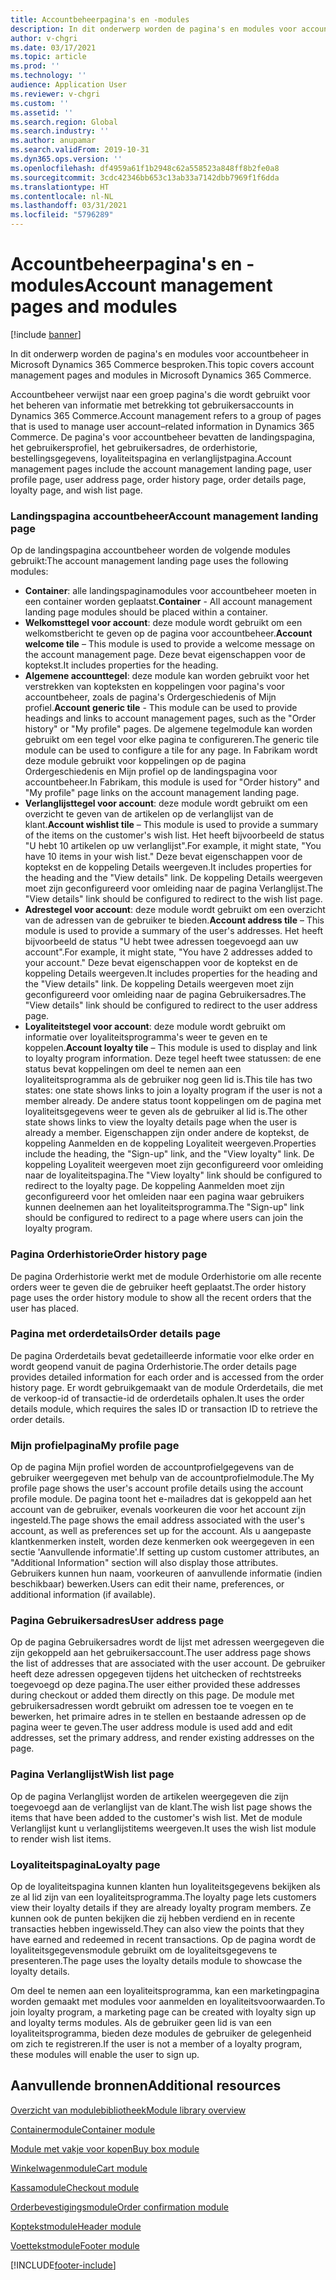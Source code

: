 ```yaml
---
title: Accountbeheerpagina's en -modules
description: In dit onderwerp worden de pagina's en modules voor accountbeheer in Microsoft Dynamics 365 Commerce besproken.
author: v-chgri
ms.date: 03/17/2021
ms.topic: article
ms.prod: ''
ms.technology: ''
audience: Application User
ms.reviewer: v-chgri
ms.custom: ''
ms.assetid: ''
ms.search.region: Global
ms.search.industry: ''
ms.author: anupamar
ms.search.validFrom: 2019-10-31
ms.dyn365.ops.version: ''
ms.openlocfilehash: df4959a61f1b2948c62a558523a848ff8b2fe0a8
ms.sourcegitcommit: 3cdc42346bb653c13ab33a7142dbb7969f1f6dda
ms.translationtype: HT
ms.contentlocale: nl-NL
ms.lasthandoff: 03/31/2021
ms.locfileid: "5796289"
---
```

# <a name="account-management-pages-and-modules"></a><span data-ttu-id="19a97-103">Accountbeheerpagina's en -modules</span><span class="sxs-lookup"><span data-stu-id="19a97-103">Account management pages and modules</span></span>

[!include [banner](includes/banner.md)]

<span data-ttu-id="19a97-104">In dit onderwerp worden de pagina's en modules voor accountbeheer in Microsoft Dynamics 365 Commerce besproken.</span><span class="sxs-lookup"><span data-stu-id="19a97-104">This topic covers account management pages and modules in Microsoft Dynamics 365 Commerce.</span></span>

<span data-ttu-id="19a97-105">Accountbeheer verwijst naar een groep pagina's die wordt gebruikt voor het beheren van informatie met betrekking tot gebruikersaccounts in Dynamics 365 Commerce.</span><span class="sxs-lookup"><span data-stu-id="19a97-105">Account management refers to a group of pages that is used to manage user account–related information in Dynamics 365 Commerce.</span></span> <span data-ttu-id="19a97-106">De pagina's voor accountbeheer bevatten de landingspagina, het gebruikersprofiel, het gebruikersadres, de orderhistorie, bestellingsgegevens, loyaliteitspagina en verlanglijstpagina.</span><span class="sxs-lookup"><span data-stu-id="19a97-106">Account management pages include the account management landing page, user profile page, user address page, order history page, order details page, loyalty page, and wish list page.</span></span>

### <a name="account-management-landing-page"></a><span data-ttu-id="19a97-107">Landingspagina accountbeheer</span><span class="sxs-lookup"><span data-stu-id="19a97-107">Account management landing page</span></span>

<span data-ttu-id="19a97-108">Op de landingspagina accountbeheer worden de volgende modules gebruikt:</span><span class="sxs-lookup"><span data-stu-id="19a97-108">The account management landing page uses the following modules:</span></span>

- <span data-ttu-id="19a97-109">**Container**: alle landingspaginamodules voor accountbeheer moeten in een container worden geplaatst.</span><span class="sxs-lookup"><span data-stu-id="19a97-109">**Container** - All account management landing page modules should be placed within a container.</span></span> 
- <span data-ttu-id="19a97-110">**Welkomsttegel voor account**: deze module wordt gebruikt om een welkomstbericht te geven op de pagina voor accountbeheer.</span><span class="sxs-lookup"><span data-stu-id="19a97-110">**Account welcome tile** – This module is used to provide a welcome message on the account management page.</span></span> <span data-ttu-id="19a97-111">Deze bevat eigenschappen voor de koptekst.</span><span class="sxs-lookup"><span data-stu-id="19a97-111">It includes properties for the heading.</span></span>
- <span data-ttu-id="19a97-112">**Algemene accounttegel**: deze module kan worden gebruikt voor het verstrekken van kopteksten en koppelingen voor pagina's voor accountbeheer, zoals de pagina's Ordergeschiedenis of Mijn profiel.</span><span class="sxs-lookup"><span data-stu-id="19a97-112">**Account generic tile** - This module can be used to provide headings and links to account management pages, such as the "Order history" or "My profile" pages.</span></span> <span data-ttu-id="19a97-113">De algemene tegelmodule kan worden gebruikt om een tegel voor elke pagina te configureren.</span><span class="sxs-lookup"><span data-stu-id="19a97-113">The generic tile module can be used to configure a tile for any page.</span></span> <span data-ttu-id="19a97-114">In Fabrikam wordt deze module gebruikt voor koppelingen op de pagina Ordergeschiedenis en Mijn profiel op de landingspagina voor accountbeheer.</span><span class="sxs-lookup"><span data-stu-id="19a97-114">In Fabrikam, this module is used for "Order history" and "My profile" page links on the account management landing page.</span></span>
- <span data-ttu-id="19a97-115">**Verlanglijsttegel voor account**: deze module wordt gebruikt om een overzicht te geven van de artikelen op de verlanglijst van de klant.</span><span class="sxs-lookup"><span data-stu-id="19a97-115">**Account wishlist tile** – This module is used to provide a summary of the items on the customer's wish list.</span></span> <span data-ttu-id="19a97-116">Het heeft bijvoorbeeld de status "U hebt 10 artikelen op uw verlanglijst".</span><span class="sxs-lookup"><span data-stu-id="19a97-116">For example, it might state, "You have 10 items in your wish list."</span></span> <span data-ttu-id="19a97-117">Deze bevat eigenschappen voor de koptekst en de koppeling Details weergeven.</span><span class="sxs-lookup"><span data-stu-id="19a97-117">It includes properties for the heading and the "View details" link.</span></span> <span data-ttu-id="19a97-118">De koppeling Details weergeven moet zijn geconfigureerd voor omleiding naar de pagina Verlanglijst.</span><span class="sxs-lookup"><span data-stu-id="19a97-118">The "View details" link should be configured to redirect to the wish list page.</span></span> 
- <span data-ttu-id="19a97-119">**Adrestegel voor account**: deze module wordt gebruikt om een overzicht van de adressen van de gebruiker te bieden.</span><span class="sxs-lookup"><span data-stu-id="19a97-119">**Account address tile** – This module is used to provide a summary of the user's addresses.</span></span> <span data-ttu-id="19a97-120">Het heeft bijvoorbeeld de status "U hebt twee adressen toegevoegd aan uw account".</span><span class="sxs-lookup"><span data-stu-id="19a97-120">For example, it might state, "You have 2 addresses added to your account."</span></span> <span data-ttu-id="19a97-121">Deze bevat eigenschappen voor de koptekst en de koppeling Details weergeven.</span><span class="sxs-lookup"><span data-stu-id="19a97-121">It includes properties for the heading and the "View details" link.</span></span> <span data-ttu-id="19a97-122">De koppeling Details weergeven moet zijn geconfigureerd voor omleiding naar de pagina Gebruikersadres.</span><span class="sxs-lookup"><span data-stu-id="19a97-122">The "View details" link should be configured to redirect to the user address page.</span></span>
- <span data-ttu-id="19a97-123">**Loyaliteitstegel voor account**: deze module wordt gebruikt om informatie over loyaliteitsprogramma's weer te geven en te koppelen.</span><span class="sxs-lookup"><span data-stu-id="19a97-123">**Account loyalty tile** – This module is used to display and link to loyalty program information.</span></span> <span data-ttu-id="19a97-124">Deze tegel heeft twee statussen: de ene status bevat koppelingen om deel te nemen aan een loyaliteitsprogramma als de gebruiker nog geen lid is.</span><span class="sxs-lookup"><span data-stu-id="19a97-124">This tile has two states: one state shows links to join a loyalty program if the user is not a member already.</span></span> <span data-ttu-id="19a97-125">De andere status toont koppelingen om de pagina met loyaliteitsgegevens weer te geven als de gebruiker al lid is.</span><span class="sxs-lookup"><span data-stu-id="19a97-125">The other state shows links to view the loyalty details page when the user is already a member.</span></span> <span data-ttu-id="19a97-126">Eigenschappen zijn onder andere de koptekst, de koppeling Aanmelden en de koppeling Loyaliteit weergeven.</span><span class="sxs-lookup"><span data-stu-id="19a97-126">Properties include the heading, the "Sign-up" link, and the "View loyalty" link.</span></span> <span data-ttu-id="19a97-127">De koppeling Loyaliteit weergeven moet zijn geconfigureerd voor omleiding naar de loyaliteitspagina.</span><span class="sxs-lookup"><span data-stu-id="19a97-127">The "View loyalty" link should be configured to redirect to the loyalty page.</span></span> <span data-ttu-id="19a97-128">De koppeling Aanmelden moet zijn geconfigureerd voor het omleiden naar een pagina waar gebruikers kunnen deelnemen aan het loyaliteitsprogramma.</span><span class="sxs-lookup"><span data-stu-id="19a97-128">The "Sign-up" link should be configured to redirect to a page where users can join the loyalty program.</span></span> 

### <a name="order-history-page"></a><span data-ttu-id="19a97-129">Pagina Orderhistorie</span><span class="sxs-lookup"><span data-stu-id="19a97-129">Order history page</span></span>

<span data-ttu-id="19a97-130">De pagina Orderhistorie werkt met de module Orderhistorie om alle recente orders weer te geven die de gebruiker heeft geplaatst.</span><span class="sxs-lookup"><span data-stu-id="19a97-130">The order history page uses the order history module to show all the recent orders that the user has placed.</span></span>

### <a name="order-details-page"></a><span data-ttu-id="19a97-131">Pagina met orderdetails</span><span class="sxs-lookup"><span data-stu-id="19a97-131">Order details page</span></span>

<span data-ttu-id="19a97-132">De pagina Orderdetails bevat gedetailleerde informatie voor elke order en wordt geopend vanuit de pagina Orderhistorie.</span><span class="sxs-lookup"><span data-stu-id="19a97-132">The order details page provides detailed information for each order and is accessed from the order history page.</span></span> <span data-ttu-id="19a97-133">Er wordt gebruikgemaakt van de module Orderdetails, die met de verkoop-id of transactie-id de orderdetails ophalen.</span><span class="sxs-lookup"><span data-stu-id="19a97-133">It uses the order details module, which requires the sales ID or transaction ID to retrieve the order details.</span></span>

### <a name="my-profile-page"></a><span data-ttu-id="19a97-134">Mijn profielpagina</span><span class="sxs-lookup"><span data-stu-id="19a97-134">My profile page</span></span>

<span data-ttu-id="19a97-135">Op de pagina Mijn profiel worden de accountprofielgegevens van de gebruiker weergegeven met behulp van de accountprofielmodule.</span><span class="sxs-lookup"><span data-stu-id="19a97-135">The My profile page shows the user's account profile details using the account profile module.</span></span> <span data-ttu-id="19a97-136">De pagina toont het e-mailadres dat is gekoppeld aan het account van de gebruiker, evenals voorkeuren die voor het account zijn ingesteld.</span><span class="sxs-lookup"><span data-stu-id="19a97-136">The page shows the email address associated with the user's account, as well as preferences set up for the account.</span></span> <span data-ttu-id="19a97-137">Als u aangepaste klantkenmerken instelt, worden deze kenmerken ook weergegeven in een sectie 'Aanvullende informatie'.</span><span class="sxs-lookup"><span data-stu-id="19a97-137">If setting up custom customer attributes, an "Additional Information" section will also display those attributes.</span></span> <span data-ttu-id="19a97-138">Gebruikers kunnen hun naam, voorkeuren of aanvullende informatie (indien beschikbaar) bewerken.</span><span class="sxs-lookup"><span data-stu-id="19a97-138">Users can edit their name, preferences, or additional information (if available).</span></span>

### <a name="user-address-page"></a><span data-ttu-id="19a97-139">Pagina Gebruikersadres</span><span class="sxs-lookup"><span data-stu-id="19a97-139">User address page</span></span>

<span data-ttu-id="19a97-140">Op de pagina Gebruikersadres wordt de lijst met adressen weergegeven die zijn gekoppeld aan het gebruikersaccount.</span><span class="sxs-lookup"><span data-stu-id="19a97-140">The user address page shows the list of addresses that are associated with the user account.</span></span> <span data-ttu-id="19a97-141">De gebruiker heeft deze adressen opgegeven tijdens het uitchecken of rechtstreeks toegevoegd op deze pagina.</span><span class="sxs-lookup"><span data-stu-id="19a97-141">The user either provided these addresses during checkout or added them directly on  this page.</span></span> <span data-ttu-id="19a97-142">De module met gebruikersadressen wordt gebruikt om adressen toe te voegen en te bewerken, het primaire adres in te stellen en bestaande adressen op de pagina weer te geven.</span><span class="sxs-lookup"><span data-stu-id="19a97-142">The user address module is used add and edit addresses, set the primary address, and render existing addresses on the page.</span></span>

### <a name="wish-list-page"></a><span data-ttu-id="19a97-143">Pagina Verlanglijst</span><span class="sxs-lookup"><span data-stu-id="19a97-143">Wish list page</span></span>

<span data-ttu-id="19a97-144">Op de pagina Verlanglijst worden de artikelen weergegeven die zijn toegevoegd aan de verlanglijst van de klant.</span><span class="sxs-lookup"><span data-stu-id="19a97-144">The wish list page shows the items that have been added to the customer's wish list.</span></span> <span data-ttu-id="19a97-145">Met de module Verlanglijst kunt u verlanglijstitems weergeven.</span><span class="sxs-lookup"><span data-stu-id="19a97-145">It uses the wish list module to render wish list items.</span></span>

### <a name="loyalty-page"></a><span data-ttu-id="19a97-146">Loyaliteitspagina</span><span class="sxs-lookup"><span data-stu-id="19a97-146">Loyalty page</span></span>

<span data-ttu-id="19a97-147">Op de loyaliteitspagina kunnen klanten hun loyaliteitsgegevens bekijken als ze al lid zijn van een loyaliteitsprogramma.</span><span class="sxs-lookup"><span data-stu-id="19a97-147">The loyalty page lets customers view their loyalty details if they are already loyalty program members.</span></span> <span data-ttu-id="19a97-148">Ze kunnen ook de punten bekijken die zij hebben verdiend en in recente transacties hebben ingewisseld.</span><span class="sxs-lookup"><span data-stu-id="19a97-148">They can also view the points that they have earned and redeemed in recent transactions.</span></span> <span data-ttu-id="19a97-149">Op de pagina wordt de loyaliteitsgegevensmodule gebruikt om de loyaliteitsgegevens te presenteren.</span><span class="sxs-lookup"><span data-stu-id="19a97-149">The page uses the loyalty details module to showcase the loyalty details.</span></span> 

<span data-ttu-id="19a97-150">Om deel te nemen aan een loyaliteitsprogramma, kan een marketingpagina worden gemaakt met modules voor aanmelden en loyaliteitsvoorwaarden.</span><span class="sxs-lookup"><span data-stu-id="19a97-150">To join loyalty program, a marketing page can be created with loyalty sign up and loyalty terms modules.</span></span> <span data-ttu-id="19a97-151">Als de gebruiker geen lid is van een loyaliteitsprogramma, bieden deze modules de gebruiker de gelegenheid om zich te registreren.</span><span class="sxs-lookup"><span data-stu-id="19a97-151">If the user is not a member of a loyalty program, these modules will enable the user to sign up.</span></span>

## <a name="additional-resources"></a><span data-ttu-id="19a97-152">Aanvullende bronnen</span><span class="sxs-lookup"><span data-stu-id="19a97-152">Additional resources</span></span>

[<span data-ttu-id="19a97-153">Overzicht van modulebibliotheek</span><span class="sxs-lookup"><span data-stu-id="19a97-153">Module library overview</span></span>](starter-kit-overview.md)

[<span data-ttu-id="19a97-154">Containermodule</span><span class="sxs-lookup"><span data-stu-id="19a97-154">Container module</span></span>](add-container-module.md)

[<span data-ttu-id="19a97-155">Module met vakje voor kopen</span><span class="sxs-lookup"><span data-stu-id="19a97-155">Buy box module</span></span>](add-buy-box.md)

[<span data-ttu-id="19a97-156">Winkelwagenmodule</span><span class="sxs-lookup"><span data-stu-id="19a97-156">Cart module</span></span>](add-cart-module.md)

[<span data-ttu-id="19a97-157">Kassamodule</span><span class="sxs-lookup"><span data-stu-id="19a97-157">Checkout module</span></span>](add-checkout-module.md)

[<span data-ttu-id="19a97-158">Orderbevestigingsmodule</span><span class="sxs-lookup"><span data-stu-id="19a97-158">Order confirmation module</span></span>](order-confirmation-module.md)

[<span data-ttu-id="19a97-159">Koptekstmodule</span><span class="sxs-lookup"><span data-stu-id="19a97-159">Header module</span></span>](author-header-module.md)

[<span data-ttu-id="19a97-160">Voettekstmodule</span><span class="sxs-lookup"><span data-stu-id="19a97-160">Footer module</span></span>](author-footer-module.md)


[!INCLUDE[footer-include](../includes/footer-banner.md)]